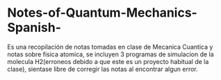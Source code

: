 # Notes-of-Quantum-Mechanics-Spanish- 
Es una recopilación de notas tomadas en clase de Mecanica Cuantica y notas sobre fisica atomica, se incluyen 3 programas de simulacion de la molecula H2(erroneos debido a que este es un proyecto habitual de la clase), sientase libre de corregir las notas al encontrar algun error. 
